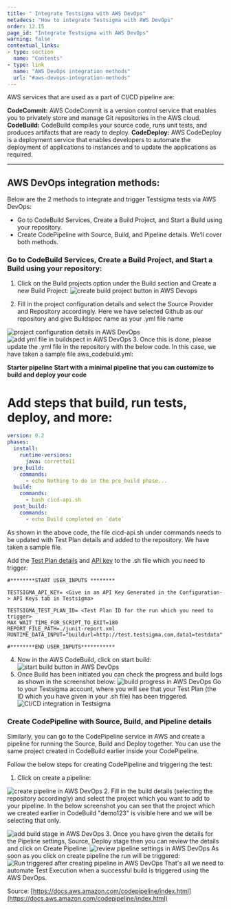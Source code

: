 ```yaml
---
title: " Integrate Testsigma with AWS DevOps"
metadecs: "How to integrate Testsigma with AWS DevOps" 
order: 12.15
page_id: "Integrate Testsigma with AWS DevOps"
warning: false
contextual_links:
- type: section
  name: "Contents"
- type: link
  name: "AWS DevOps integration methods"
  url: "#aws-devops-integration-methods"
---
```

AWS services that are used as a part of CI/CD pipeline are:

**CodeCommit:** AWS CodeCommit is a version control service that enables you to privately store and manage Git repositories in the AWS cloud.
**CodeBuild:** CodeBuild compiles your source code, runs unit tests, and produces artifacts that are ready to deploy.
**CodeDeploy:** AWS CodeDeploy is a deployment service that enables developers to automate the deployment of applications to instances and to update the applications as required.

 ---

## **AWS DevOps integration methods:**

Below are the 2 methods to integrate and trigger Testsigma tests via AWS DevOps:

  * Go to CodeBuild Services, Create a Build Project, and Start a Build using your repository.
  * Create CodePipeline with Source, Build, and Pipeline details.
We’ll cover both methods.
 
### **Go to CodeBuild Services, Create a Build Project, and Start a Build using your repository:**

 
1. Click on the Build projects option under the Build section and Create a new Build Project:
 ![create build project button in AWS Devops](https://docs.testsigma.com/images/aws-devops/create-build-project-aws-devops.png
 )


2. Fill in the project configuration details and select the Source Provider and Repository accordingly. Here we have selected Github as our repository and give Buildspec name as your .yml file name 

![project configuration details in AWS DevOps](https://docs.testsigma.com/images/aws-devops/project-configuration-details-aws-devops.png)
![add yml file in buildspect in AWS DevOps](https://docs.testsigma.com/images/aws-devops/buildspec-yml-aws-devops.png)
3. Once this is done, please update the .yml file in the repository with the below code. In this case, we have taken a sample file aws_codebuild.yml:
 
**Starter pipeline**
**Start with a minimal pipeline that you can customize to build and deploy your code**
# Add steps that build, run tests, deploy, and more:

```yaml
version: 0.2
phases:
  install:
    runtime-versions:
      java: corretto11
  pre_build:
    commands:
      - echo Nothing to do in the pre_build phase...
  build:
    commands:
      - bash cicd-api.sh
  post_build:
    commands:
      - echo Build completed on `date`
```
 
As shown in the above code, the file cicd-api.sh under commands needs to be updated with Test Plan details and added to the repository. We have taken a sample file.

Add the [Test Plan details](https://testsigma.com/docs/continuous-integration/get-test-plan-details/) and [API key](http://testsigma.com/docs/configuration/api-keys/) to the .sh file which you need to trigger:
 
```shell
#********START USER_INPUTS ********

TESTSIGMA_API_KEY= <Give in an API Key Generated in the Configuration-> API Keys tab in Testsigma>

TESTSIGMA_TEST_PLAN_ID= <Test Plan ID for the run which you need to trigger>
MAX_WAIT_TIME_FOR_SCRIPT_TO_EXIT=180
REPORT_FILE_PATH=./junit-report.xml
RUNTIME_DATA_INPUT="buildurl=http://test.testsigma.com,data1=testdata"

#********END USER_INPUTS***********
```


 
4. Now in the AWS CodeBuild, click on start build:
 ![start build button in AWS DevOps](https://docs.testsigma.com/images/aws-devops/start-build-button-aws-devops.png)
5. Once Build has been initiated you can check the progress and build logs as shown in the screenshot below:
 ![build progress in AWS DevOps](https://docs.testsigma.com/images/aws-devops/build-progress-aws-devops.png)
Go to your Testsigma account, where you will see that your Test Plan (the ID which you have given in your .sh file) has been triggered.
![CI/CD integration in Testsigma](https://docs.testsigma.com/images/aws-devops/cicd-integration-testsigma.png)

### Create CodePipeline with Source, Build, and Pipeline details
 
Similarly, you can go to the CodePipeline service in AWS and create a pipeline for running the Source, Build and Deploy together. You can use the same project created in CodeBuild earlier inside your CodePipeline. 
 
Follow the below steps for creating CodePipeline and triggering the test:
 
1. Click on create a pipeline:
 
![create pipeline in AWS DevOps](https://docs.testsigma.com/images/aws-devops/create-pipeline-aws-devops.png)
 2. Fill in the build details (selecting the repository accordingly) and select the project which you want to add to your pipeline. In the below screenshot you can see that the project which we created earlier in CodeBuild "demo123" is visible here and we will be selecting that only.

![add build stage in AWS DevOps](https://docs.testsigma.com/images/aws-devops/add-build-stage-aws-devops.png)
3. Once you have given the details for the Pipeline settings, Source, Deploy stage then you can review the details and click on Create Pipeline:
![review pipeline settings in AWS DevOps](https://docs.testsigma.com/images/aws-devops/pipeline-settings-review-aws-devops.png)
As soon as you click on create pipeline the run will be triggered:
![Run triggered after creating pipeline in AWS DevOps](https://docs.testsigma.com/images/aws-devops/create-pipeline-run-triggered-aws-devops.png)
That's all we need to automate Test Execution when a successful build is triggered using the AWS DevOps.

 Source: [https://docs.aws.amazon.com/codepipeline/index.html](https://docs.aws.amazon.com/codepipeline/index.html)
 


 

